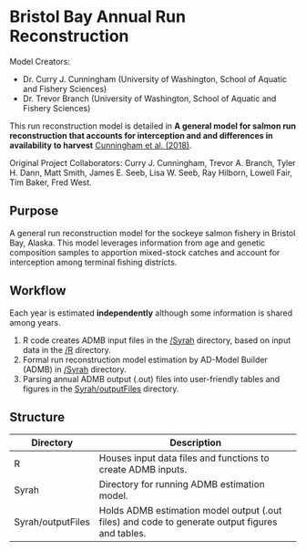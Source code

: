 # Bristol Bay Annual Run Reconstruction
Model Creators:
* Dr. Curry J. Cunningham (University of Washington, School of Aquatic and Fishery Sciences)
* Dr. Trevor Branch (University of Washington, School of Aquatic and Fishery Sciences)

This run reconstruction model is detailed in **A general model for salmon run reconstruction that accounts for interception and and differences in availability to harvest** [Cunningham et al. (2018)](http://www.nrcresearchpress.com/doi/abs/10.1139/cjfas-2016-0360#.W76LUCdRebU).

Original Project Collaborators:
Curry J. Cunningham, Trevor A. Branch, Tyler H. Dann, Matt Smith, James E. Seeb, Lisa W. Seeb, Ray Hilborn, Lowell Fair, Tim Baker, Fred West.

## Purpose
A general run reconstruction model for the sockeye salmon fishery in Bristol Bay, Alaska. This model leverages information from age and genetic composition samples to apportion mixed-stock catches and account for interception among terminal fishing districts.

## Workflow
Each year is estimated **independently** although some information is shared among years.

  1. R code creates ADMB input files in the [/Syrah](https://github.com/curryc2/Bristol-Bay-Run-Recon/tree/master/Syrah) directory, based on input data in the [/R]() directory.
  2. Formal run reconstruction model estimation by AD-Model Builder (ADMB) in [/Syrah](https://github.com/curryc2/Bristol-Bay-Run-Recon/tree/master/Syrah) directory.
  3. Parsing annual ADMB output (.out) files into user-friendly tables and figures in the [Syrah/outputFiles](https://github.com/curryc2/Bristol-Bay-Run-Recon/tree/master/Syrah/outputFiles) directory.

## Structure

Directory           | Description
--------------------|-------------------------------
R                   | Houses input data files and functions to create ADMB inputs.
Syrah               | Directory for running ADMB estimation model.
Syrah/outputFiles   | Holds ADMB estimation model output (.out files) and code to generate output figures and tables.

